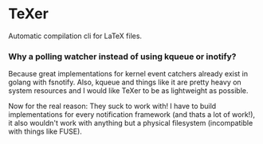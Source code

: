 # TeXer
Automatic compilation cli for LaTeX files.

### Why a polling watcher instead of using kqueue or inotify?
Because great implementations for kernel event catchers already exist in golang with fsnotify. Also, kqueue and things like it are pretty heavy on system resources and I would like TeXer to be as lightweight as possible.

Now for the real reason: They suck to work with! I have to build implementations for every notification framework (and thats a lot of work!), it also wouldn't work with anything but a physical filesystem (incompatible with things like FUSE).
